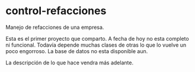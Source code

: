 # control-refacciones
Manejo de refacciones de una empresa. 

Esta es el primer proyecto que comparto. A fecha de hoy no esta completo ni funcional. Todavía depende muchas clases de otras lo que lo vuelve un poco engorroso. La base de datos no esta disponible aun.

La descripción de lo que hace vendra más adelante. 
